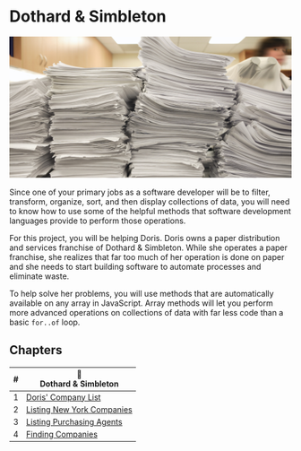 # Dothard &amp; Simbleton

![dothard and simbleton](./chapters/images/dothard-simbleton.jpg)

Since one of your primary jobs as a software developer will be to filter, transform, organize, sort, and then display collections of data, you will need to know how to use some of the helpful methods that software development languages provide to perform those operations.

For this project, you will be helping Doris. Doris owns a paper distribution and services franchise of Dothard & Simbleton. While she operates a paper franchise, she realizes that far too much of her operation is done on paper and she needs to start building software to automate processes and eliminate waste.

To help solve her problems, you will use methods that are automatically available on any array in JavaScript. Array methods will let you perform more advanced operations on collections of data with far less code than a basic `for..of` loop.

## Chapters

| # |  📝 <br/> Dothard &amp; Simbleton |
|--|--|
| 1 | [Doris' Company List](./chapters/DS_INTRO.md) |
| 2 | [Listing New York Companies](./chapters/DS_FILTER.md) |
| 3 | [Listing Purchasing Agents](./chapters/DS_LISTING_AGENTS.md) |
| 4 | [Finding Companies](./chapters/DS_FIND_COMPANY.md) |
